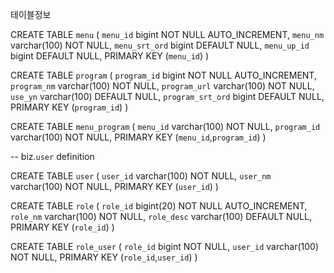 테이블정보

CREATE TABLE `menu` (
  `menu_id` bigint NOT NULL AUTO_INCREMENT,
  `menu_nm` varchar(100) NOT NULL,
  `menu_srt_ord` bigint DEFAULT NULL,
  `menu_up_id` bigint DEFAULT NULL,
  PRIMARY KEY (`menu_id`)
)

CREATE TABLE `program` (
  `program_id` bigint NOT NULL AUTO_INCREMENT,
  `program_nm` varchar(100) NOT NULL,
  `program_url` varchar(100) NOT NULL,
  `use_yn` varchar(100) DEFAULT NULL,
  `program_srt_ord` bigint DEFAULT NULL,
  PRIMARY KEY (`program_id`)
)

CREATE TABLE `menu_program` (
`menu_id` varchar(100) NOT NULL,
`program_id` varchar(100) NOT NULL,
PRIMARY KEY (`menu_id`,`program_id`)
)

-- biz.`user` definition

CREATE TABLE `user` (
`user_id` varchar(100) NOT NULL,
`user_nm` varchar(100) NOT NULL,
PRIMARY KEY (`user_id`)
)

CREATE TABLE `role` (
`role_id` bigint(20) NOT NULL AUTO_INCREMENT,
`role_nm` varchar(100) NOT NULL,
`role_desc` varchar(100) DEFAULT NULL,
PRIMARY KEY (`role_id`)
)

CREATE TABLE `role_user` (
`role_id` bigint NOT NULL,
`user_id` varchar(100) NOT NULL,
PRIMARY KEY (`role_id`,`user_id`)
)